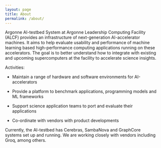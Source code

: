```yaml
---
layout: page
title: About
permalink: /about/
---
```

Argonne AI-testbed System at Argonne Leadership Computing Facility (ALCF) provides an infrastructure of next-generation AI-accelerator machines. It aims to help evaluate usability and performance of machine learning based high-performance computing applications running on these accelerators. The goal is to better understand how to integrate with existing and upcoming supercomputers at the facility to accelerate science insights. 
 
Activities:
- Maintain a range of hardware and software environments for AI-accelerators

- Provide a platform to benchmark applications, programming models and ML frameworks

- Support science application teams to port and evaluate their applications

- Co-ordinate with vendors with product developments  
 
Currently, the AI-testbed has Cerebras, SambaNova and GraphCore systems set up and running. We are working closely with vendors including Groq, among others.
<!--This is the base Jekyll theme. You can find out more info about customizing your Jekyll theme, as well as basic Jekyll usage documentation at [jekyllrb.com](https://jekyllrb.com/)

You can find the source code for Minima at GitHub:
[jekyll][jekyll-organization] /
[minima](https://github.com/jekyll/minima)

You can find the source code for Jekyll at GitHub:
[jekyll][jekyll-organization] /
[jekyll](https://github.com/jekyll/jekyll)


[jekyll-organization]: https://github.com/jekyll-->
